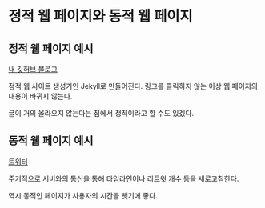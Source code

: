 # 정적 웹 페이지와 동적 웹 페이지

## 정적 웹 페이지 예시

[내 깃허브 블로그](https://juo6442.github.io)

정적 웹 사이트 생성기인 Jekyll로 만들어진다. 링크를 클릭하지 않는 이상 웹 페이지의 내용이 바뀌지 않는다.

글이 거의 올라오지 않는다는 점에서 정적이라고 할 수도 있겠다.

## 동적 웹 페이지 예시

[트위터](https://twitter.com)

주기적으로 서버와의 통신을 통해 타임라인이나 리트윗 개수 등을 새로고침한다.

역시 동적인 페이지가 사용자의 시간을 뺏기에 좋다.
